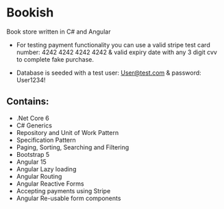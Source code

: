 # Bookish
Book store written in C# and Angular

* For testing payment functionality you can use a valid stripe test card number: 4242 4242 4242 4242 & valid expiry date with any 3 digit cvv to complete fake purchase.

* Database is seeded with a test user: User@test.com & password: User1234!

## Contains:
* .Net Core 6
* C# Generics
* Repository and Unit of Work Pattern
* Specification Pattern
* Paging, Sorting, Searching and Filtering
* Bootstrap 5
* Angular 15
* Angular Lazy loading
* Angular Routing
* Angular Reactive Forms
* Accepting payments using Stripe
* Angular Re-usable form components
